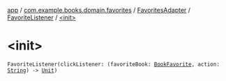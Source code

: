 [app](../../../index.md) / [com.example.books.domain.favorites](../../index.md) / [FavoritesAdapter](../index.md) / [FavoriteListener](index.md) / [&lt;init&gt;](./-init-.md)

# &lt;init&gt;

`FavoriteListener(clickListener: (favoriteBook: `[`BookFavorite`](../../../com.example.books.data.favorites/-book-favorite/index.md)`, action: `[`String`](https://kotlinlang.org/api/latest/jvm/stdlib/kotlin/-string/index.html)`) -> `[`Unit`](https://kotlinlang.org/api/latest/jvm/stdlib/kotlin/-unit/index.html)`)`